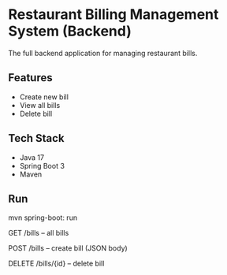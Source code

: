 # Restaurant Billing Management System (Backend)

The full backend application for managing restaurant bills.

## Features
- Create new bill
- View all bills
- Delete bill

## Tech Stack
- Java 17
- Spring Boot 3
- Maven

## Run
mvn spring-boot: run

GET /bills – all bills

POST /bills – create bill (JSON body)

DELETE /bills/{id} – delete bill
